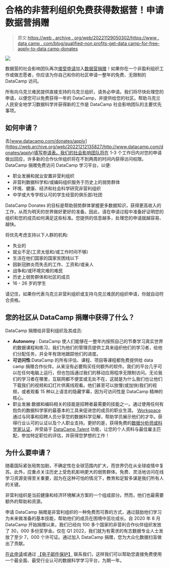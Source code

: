 # 合格的非营利组织免费获得数据营！申请数据营捐赠

> 原文:[https://web . archive . org/web/20221129050302/https://www . data camp . com/blog/qualified-non profits-get-data camp-for-free-apply-to-data camp-donates](https://web.archive.org/web/20221129050302/https://www.datacamp.com/blog/qualified-nonprofits-get-datacamp-for-free-apply-to-datacamp-donates)

![](../Images/9f75afc029d57e8c3b09170ba654e62c.png)

数据营的社会影响团队再次[接受申请](https://web.archive.org/web/20221212135827/http://www.datacamp.com/donates/apply)加入[数据营捐赠](https://web.archive.org/web/20221212135827/https://www.datacamp.com/donates)！如果你在一个非盈利组织工作或做志愿者，你应该为你自己和你的社区申请一整年的免费、无限制的 DataCamp 访问。

所有向乌克兰难民提供直接支持的乌克兰组织，请务必申请。我们将尽快处理您的申请，以便您可以免费获得一年的 DataCamp，并提供给您的社区。帮助乌克兰人民安全地学习数据科学并获得新的工作是 DataCamp 社会影响团队的主要优先事项。

## 如何申请？

去[www.datacamp.com/donates/apply](https://web.archive.org/web/20221212135827/http://www.datacamp.com/donates/apply)填写申请表。我们的社会影响团队将在 1-3 个工作日内对您的申请做出回应，许多新的合作伙伴组织将在不到两周的时间内获得访问权限。DataCamp 捐赠免费访问 DataCamp 学习平台，以便:

*   职业发展和就业安置非营利组织
*   非营利数据科学和/或编码组织服务于历史上的弱势群体
*   环境、健康、经济和社会科学研究非营利组织
*   中学或大专学校认可的学生经营的俱乐部/社团

DataCamp Donates 的目标是帮助弱势群体掌握更多数据知识，获得更高收入的工作，从而为明天的世界做好更好的准备。因此，请在申请过程中准备好证明您的组织和您的成员如何满足这些标准。您提供的信息越多，处理您的申请就越容易、越快。

将优先考虑支持以下人群的机构:

*   失业的
*   就业不足(工资太低和/或工作时间不够)
*   生活在他们国家的国家贫困线以下
*   因新冠肺炎而失去的工作、工资和/或亲人
*   战争和/或环境灾难的难民
*   历史上弱势群体和社区的成员
*   16 - 26 岁的学生

请记住，如果你代表乌克兰非营利组织或支持乌克兰难民的组织申请，你就自动符合资格。

## 您的社区从 DataCamp 捐赠中获得了什么？

DataCamp 捐赠给非营利组织及其成员:

*   **Autonomy** : DataCamp 使人们能够在一整年内按照自己的节奏学习真实世界的数据课程和练习，我们为他们的管理员提供工具来组织他们的学习者，给他们分配任务，并全年有效地跟踪他们的进度。
*   **可访问性**:DataCamp 的所有评估、课程、项目等课程都免费提供给 data camp 捐赠合作伙伴。从来没有必要购买任何额外的软件。我们的平台几乎可以在任何电脑上运行，但也包括通过我们的移动应用程序无限制访问。无论我们的学习者在哪里，互联网都不便宜或无处不在，这就是为什么我们也让他们下载我们的视频和幻灯片供离线观看。他们甚至可以放慢(或加快)我们的视频，或者观看 15 种以上语言的隐藏字幕，因为可访问性是 DataCamp 精神的核心。
*   职业发展:数据和编码相关的技能是招聘者最需要的技能之一。通过使用任何有抱负的数据科学家的最基本的工具来促进您的成员的职业生涯。 [Workspace](https://web.archive.org/web/20221212135827/https://www.datacamp.com/workspace) 通过与同事和招聘人员分享您的数据科学见解，帮助学员展示他们的才华。获得行业认可的认证以及个人职业支持。更好的是，获得免费的[数据分析师或科学家认证](https://web.archive.org/web/20221212135827/https://www.datacamp.com/certification)，并受益于 [DataCamp Talent](https://web.archive.org/web/20221212135827/https://www.datacamp.com/talent) 功能，让您的个人资料与最佳雇主匹配，参加特定职位的评估，并获得您梦想的工作！

## 为什么要申请？

随着国际紧张局势加剧，不确定性在全球范围内扩大，而世界仍在从全球疫情中复苏。此外，应重点关注历史上受危机影响更大的弱势群体。免费、灵活地访问在线学习资源变得至关重要，因为在这种可怕的情况下，教育和足智多谋是我们所有人的关键。

非营利组织是当前健康和经济环境解决方案的一个组成部分。然而，他们也最需要额外的帮助和资源。

申请 DataCamp 捐赠是非营利组织的一种免费而可靠的方式，通过鼓励他们学习为未来做准备的基本技能，帮助他们的成员在困境中茁壮成长。自 2020 年 8 月 DataCamp 开始捐赠以来，我们已经向 100 多个国家的非营利合作伙伴组织发放了 30，000 多份奖学金。仅在 Q1 2022，我们就为有需求的有志数据专业人士发放了至少 7，000 个许可证。通过加入 DataCamp 捐赠，您为大众化数据扫盲做出了贡献。

[在此申请](https://web.archive.org/web/20221212135827/https://www.datacamp.com/donates/apply)或通过 [【电子邮件保护】](/web/20221212135827/https://www.datacamp.com/cdn-cgi/l/email-protection#54303b3a3520311430352035373539247a373b39) 联系我们，这样我们可以帮助您直接免费使用一个最全面、最受行业认可的数据科学学习平台，为期一年。